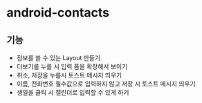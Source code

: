 # android-contacts

## 기능
- 정보를 쓸 수 있는 Layout 만들기
- 더보기를 누를 시 입력 폼을 확장해서 보이기
- 취소, 저장을 누를시 토스트 메시지 띄우기
- 이름, 전화번호 필수값으로 입력하지 않고 저장 시 토스트 메시지 띄우기
- 생일을 클릭 시 캘린더로 입력할 수 있게 하기
